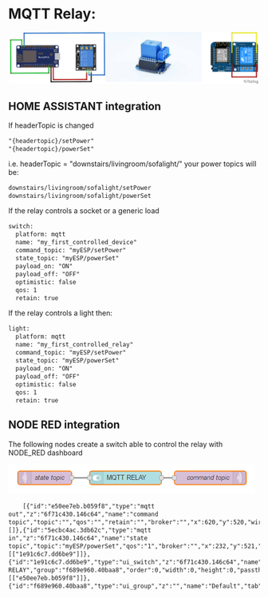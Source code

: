 # MQTT Relay:

![relay wiring](relayschema.png)


## HOME ASSISTANT integration

If headerTopic is changed
```
"{headertopic}/setPower"
"{headertopic}/powerSet" 
```
i.e. headerTopic = "downstairs/livingroom/sofalight/" your power topics will be:
```
downstairs/livingroom/sofalight/setPower
downstairs/livingroom/sofalight/powerSet
```
If the relay controls a socket or a generic load
```
switch:
  platform: mqtt
  name: "my_first_controlled_device"
  command_topic: "myESP/setPower" 
  state_topic: "myESP/powerSet" 
  payload_on: "ON"
  payload_off: "OFF"
  optimistic: false
  qos: 1
  retain: true
```
If the relay controls a light then:
```
light:
  platform: mqtt
  name: "my_first_controlled_relay"
  command_topic: "myESP/setPower" 
  state_topic: "myESP/powerSet" 
  payload_on: "ON"
  payload_off: "OFF"
  optimistic: false
  qos: 1
  retain: true
  ```
  ## NODE RED integration
  The following nodes create a switch able to control the relay with NODE_RED dashboard
  
  ![nodered relay](nodered%20switch.png)
  
        [{"id":"e50ee7eb.b059f8","type":"mqtt out","z":"6f71c430.146c64","name":"command topic","topic":"","qos":"","retain":"","broker":"","x":620,"y":520,"wires":[]},{"id":"5ecbc4ac.3db62c","type":"mqtt in","z":"6f71c430.146c64","name":"state topic","topic":"myESP/powerSet","qos":"1","broker":"","x":232,"y":521,"wires":[["1e91c6c7.dd6be9"]]},{"id":"1e91c6c7.dd6be9","type":"ui_switch","z":"6f71c430.146c64","name":"","label":"MQTT RELAY","group":"f689e960.40baa8","order":0,"width":0,"height":0,"passthru":false,"decouple":"true","topic":"","style":"","onvalue":"ON","onvalueType":"str","onicon":"","oncolor":"","offvalue":"OFF","offvalueType":"str","officon":"","offcolor":"","x":413.8299102783203,"y":520.5555725097656,"wires":[["e50ee7eb.b059f8"]]},{"id":"f689e960.40baa8","type":"ui_group","z":"","name":"Default","tab":"","disp":true,"width":"6"}]
